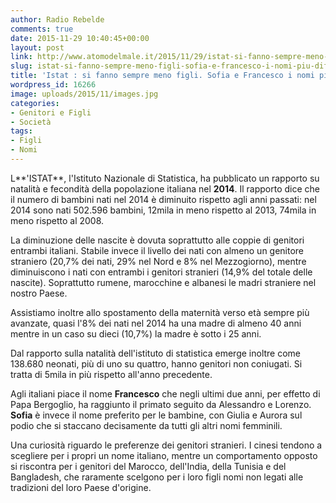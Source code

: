 ```yaml
---
author: Radio Rebelde
comments: true
date: 2015-11-29 10:40:45+00:00
layout: post
link: http://www.atomodelmale.it/2015/11/29/istat-si-fanno-sempre-meno-figli-sofia-e-francesco-i-nomi-piu-diffusi/
slug: istat-si-fanno-sempre-meno-figli-sofia-e-francesco-i-nomi-piu-diffusi
title: 'Istat : si fanno sempre meno figli. Sofia e Francesco i nomi più diffusi'
wordpress_id: 16266
image: uploads/2015/11/images.jpg
categories:
- Genitori e Figli
- Società
tags:
- Figli
- Nomi
---
```


L**'ISTAT**, l'Istituto Nazionale di Statistica, ha pubblicato un rapporto su natalità e fecondità della popolazione italiana nel **2014**. Il rapporto dice che il numero di bambini nati nel 2014 è diminuito rispetto agli anni passati: nel 2014 sono nati 502.596 bambini, 12mila in meno rispetto al 2013, 74mila in meno rispetto al 2008.

La diminuzione delle nascite è dovuta soprattutto alle coppie di genitori entrambi italiani. Stabile invece il livello dei nati con almeno un genitore straniero (20,7% dei nati, 29% nel Nord e 8% nel Mezzogiorno), mentre diminuiscono i nati con entrambi i genitori stranieri (14,9% del totale delle nascite). Soprattutto rumene, marocchine e albanesi le madri straniere nel nostro Paese.

Assistiamo inoltre allo spostamento della maternità verso età sempre più avanzate, quasi l'8% dei nati nel 2014 ha una madre di almeno 40 anni mentre in un caso su dieci (10,7%) la madre è sotto i 25 anni.

Dal rapporto sulla natalità dell'istituto di statistica emerge inoltre come 138.680 neonati, più di uno su quattro, hanno genitori non coniugati. Si tratta di 5mila in più rispetto all'anno precedente.

Agli italiani piace il nome **Francesco** che negli ultimi due anni, per effetto di Papa Bergoglio, ha raggiunto il primato seguito da Alessandro e Lorenzo. **Sofia** è invece il nome preferito per le bambine, con Giulia e Aurora sul podio che si staccano decisamente da tutti gli altri nomi femminili.

Una curiosità riguardo le preferenze dei genitori stranieri. I cinesi tendono a scegliere per i propri un nome italiano, mentre un comportamento opposto si riscontra per i genitori del Marocco, dell'India, della Tunisia e del Bangladesh, che raramente scelgono per i loro figli nomi non legati alle tradizioni del loro Paese d'origine.
